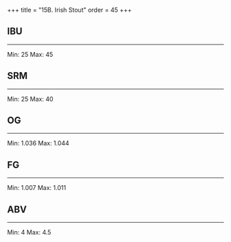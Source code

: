 +++
title = "15B. Irish Stout"
order = 45
+++
## IBU
******
Min: 25
Max: 45
## SRM
******
Min: 25
Max: 40
## OG
******
Min: 1.036
Max: 1.044
## FG
******
Min: 1.007
Max: 1.011
## ABV
******
Min: 4
Max: 4.5
